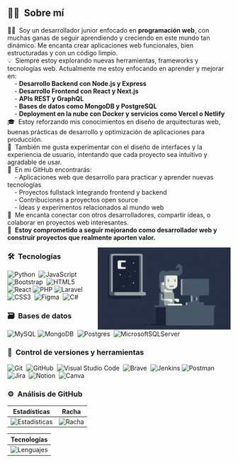 ## 🧑‍💻 &nbsp;Sobre mí

👨‍💻 &nbsp;Soy un desarrollador junior enfocado en **programación web**, con muchas ganas de seguir aprendiendo y creciendo en este mundo tan dinámico. Me encanta crear aplicaciones web funcionales, bien estructuradas y con un código limpio.\
💡 &nbsp;Siempre estoy explorando nuevas herramientas, frameworks y tecnologías web. Actualmente me estoy enfocando en aprender y mejorar en:\
&nbsp;&nbsp;&nbsp;&nbsp;- **Desarrollo Backend con Node.js y Express**\
&nbsp;&nbsp;&nbsp;&nbsp;- **Desarrollo Frontend con React y Next.js**\
&nbsp;&nbsp;&nbsp;&nbsp;- **APIs REST y GraphQL**\
&nbsp;&nbsp;&nbsp;&nbsp;- **Bases de datos como MongoDB y PostgreSQL**\
&nbsp;&nbsp;&nbsp;&nbsp;- **Deployment en la nube con Docker y servicios como Vercel o Netlify**\
🎓 &nbsp;Estoy reforzando mis conocimientos en diseño de arquitecturas web, buenas prácticas de desarrollo y optimización de aplicaciones para producción.\
🎨 &nbsp;También me gusta experimentar con el diseño de interfaces y la experiencia de usuario, intentando que cada proyecto sea intuitivo y agradable de usar.\
🔗 &nbsp;En mi GitHub encontrarás:\
&nbsp;&nbsp;&nbsp;&nbsp;- Aplicaciones web que desarrollo para practicar y aprender nuevas tecnologías\
&nbsp;&nbsp;&nbsp;&nbsp;- Proyectos fullstack integrando frontend y backend\
&nbsp;&nbsp;&nbsp;&nbsp;- Contribuciones a proyectos open source\
&nbsp;&nbsp;&nbsp;&nbsp;- Ideas y experimentos relacionados al mundo web\
💬 &nbsp;Me encanta conectar con otros desarrolladores, compartir ideas, o colaborar en proyectos web interesantes.\
🚀 &nbsp;**Estoy comprometido a seguir mejorando como desarrollador web y construir proyectos que realmente aporten valor.**



<img alt="Night Coding" src="https://raw.githubusercontent.com/AVS1508/AVS1508/master/assets/Night-Coding.gif" align="right"/>

### 🛠 &nbsp;Tecnologías

![Python](https://img.shields.io/badge/python-3670A0?style=for-the-badge&logo=python&logoColor=ffdd54)&nbsp;
![JavaScript](https://img.shields.io/badge/javascript-%23323330.svg?style=for-the-badge&logo=javascript&logoColor=%23F7DF1E)&nbsp;
![Bootstrap](https://img.shields.io/badge/bootstrap-%23563D7C.svg?style=for-the-badge&logo=bootstrap&logoColor=white)&nbsp;
![HTML5](https://img.shields.io/badge/html5-%23E34F26.svg?style=for-the-badge&logo=html5&logoColor=white)&nbsp;
![React](https://img.shields.io/badge/react-%2320232a.svg?style=for-the-badge&logo=react&logoColor=%2361DAFB)
![PHP](https://img.shields.io/badge/php-%23777BB4.svg?style=for-the-badge&logo=php&logoColor=white)
![Laravel](https://img.shields.io/badge/laravel-%23FF2D20.svg?style=for-the-badge&logo=laravel&logoColor=white)
![CSS3](https://img.shields.io/badge/css3-%231572B6.svg?style=for-the-badge&logo=css3&logoColor=white)&nbsp;
![Figma](https://img.shields.io/badge/figma-%23F24E1E.svg?style=for-the-badge&logo=figma&logoColor=white)&nbsp;
![C#](https://img.shields.io/badge/c%23-%23239120.svg?style=for-the-badge&logo=csharp&logoColor=white)&nbsp;



### 🗃 &nbsp;Bases de datos

![MySQL](https://img.shields.io/badge/mysql-4479A1.svg?style=for-the-badge&logo=mysql&logoColor=white)
![MongoDB](https://img.shields.io/badge/MongoDB-%234ea94b.svg?style=for-the-badge&logo=mongodb&logoColor=white)&nbsp;
![Postgres](https://img.shields.io/badge/postgres-%23316192.svg?style=for-the-badge&logo=postgresql&logoColor=white)&nbsp;
![MicrosoftSQLServer](https://img.shields.io/badge/Microsoft%20SQL%20Server-CC2927?style=for-the-badge&logo=microsoft%20sql%20server&logoColor=white)


### 🧰 &nbsp;Control de versiones y herramientas

![Git](https://img.shields.io/badge/git-%23F05033.svg?style=for-the-badge&logo=git&logoColor=white)&nbsp;
![GitHub](https://img.shields.io/badge/github-%23121011.svg?style=for-the-badge&logo=github&logoColor=white)&nbsp;
![Visual Studio Code](https://img.shields.io/badge/Visual%20Studio%20Code-0078d7.svg?style=for-the-badge&logo=visual-studio-code&logoColor=white)&nbsp;
![Brave](https://img.shields.io/badge/Brave-FB542B?style=for-the-badge&logo=Brave&logoColor=white)&nbsp;
![Jenkins](https://img.shields.io/badge/jenkins-%232C5263.svg?style=for-the-badge&logo=jenkins&logoColor=white)
![Postman](https://img.shields.io/badge/Postman-FF6C37?style=for-the-badge&logo=postman&logoColor=white)
![Jira](https://img.shields.io/badge/jira-%230A0FFF.svg?style=for-the-badge&logo=jira&logoColor=white)&nbsp;
![Notion](https://img.shields.io/badge/Notion-%23000000.svg?style=for-the-badge&logo=notion&logoColor=white)&nbsp;
![Canva](https://img.shields.io/badge/Canva-%2300C4CC.svg?style=for-the-badge&logo=Canva&logoColor=white)&nbsp;

### ⚙️ &nbsp;Análisis de GitHub

<div align="Center">

| Estadísticas | Racha |
| ------------- | ------------- |
| ![Estadísticas](https://github-readme-stats.vercel.app/api?username=MrBaiper&theme=onedark&show_icons=true&hide_border=true&count_private=true)  | ![Racha](https://github-readme-streak-stats.herokuapp.com/?user=MrBaiper&theme=onedark&hide_border=true) 

| Tecnologías |
| ----------|
| ![Lenguajes](https://github-readme-stats.vercel.app/api/top-langs/?username=MrBaiper&theme=onedark&show_icons=true&hide_border=true&layout=compact) |


</div>
